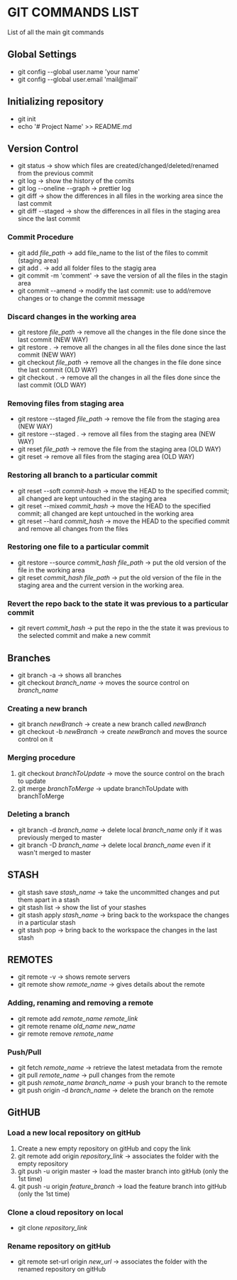 # **GIT COMMANDS LIST**
List of all the main git commands

## **Global Settings**
- git config --global user.name 'your name'
- git config --global user.email 'mail@mail'

## **Initializing repository**
- git init
- echo '# Project Name' >> README.md
  
## **Version Control**
- git status -> show which files are created/changed/deleted/renamed from the previous commit
- git log -> show the history of the comits
- git log --oneline --graph -> prettier log
- git diff -> show the differences in all files in the working area since the last commit
- git diff --staged -> show the differences in all files in the staging area since the last commit
### Commit Procedure
- git add *file_path* -> add file_name to the list of the files to commit (staging area)
- git add . -> add all folder files to the stagig area
- git commit -m 'comment' -> save the version of all the files in the stagin area
- git commit --amend -> modify the last commit: use to add/remove changes or to change the commit message 
### Discard changes in the working area
- git restore *file_path* -> remove all the changes in the file done since the last commit (NEW WAY)
- git restore . -> remove all the changes in all the files done since the last commit (NEW WAY)
- git checkout *file_path* -> remove all the changes in the file done since the last commit (OLD WAY)
- git checkout . -> remove all the changes in all the files done since the last commit (OLD WAY)
### Removing files from staging area
- git restore --staged *file_path* -> remove the file from the staging area (NEW WAY)
- git restore --staged . -> remove all files from the staging area (NEW WAY)
- git reset *file_path* -> remove the file from the staging area (OLD WAY)
- git reset -> remove all files from the staging area (OLD WAY)
### Restoring all branch to a particular commit
- git reset --soft *commit-hash* -> move the HEAD to the specified commit; all changed are kept untouched in the staging area
- git reset --mixed *commit_hash* -> move the HEAD to the specified commit; all changed are kept untouched in the working area
- git reset --hard *commit_hash* -> move the HEAD to the specified commit and remove all changes from the files
### Restoring one file to a particular commit
- git restore --source *commit_hash* *file_path* -> put the old version of the file in the working area
- git reset *commit_hash* *file_path* -> put the old version of the file in the staging area and the current version in the working area.
### Revert the repo back to the state it was previous to a particular commit
- git revert *commit_hash* -> put the repo in the the state it was previous to the selected commit and make a new commit

## **Branches**
- git branch -a -> shows all branches
- git checkout *branch_name* -> moves the source control on *branch_name*
### Creating a new branch
- git branch *newBranch* -> create a new branch called *newBranch*
- git checkout -b *newBranch* -> create *newBranch* and moves the source control on it
### Merging procedure
1. git checkout *branchToUpdate* -> move the source control on the brach to update
2. git merge *branchToMerge* -> update branchToUpdate with branchToMerge
### Deleting a branch
- git branch -d *branch_name* -> delete local *branch_name* only if it was previously merged to master
- git branch -D *branch_name* -> delete local *branch_name* even if it wasn't merged to master

## **STASH**
- git stash save *stash_name* -> take the uncommitted changes and put them apart in a stash 
- git stash list -> show the list of your stashes
- git stash apply *stash_name* -> bring back to the workspace the changes in a particular stash
- git stash pop -> bring back to the workspace the changes in the last stash

## **REMOTES**
- git remote -v -> shows remote servers
- git remote show *remote_name* -> gives details about the remote
### Adding, renaming and removing a remote
- git remote add *remote_name* *remote_link*
- git remote rename *old_name* *new_name*
- gir remote remove *remote_name*
### Push/Pull
- git fetch *remote_name* -> retrieve the latest metadata from the remote
- git pull *remote_name* -> pull changes from the remote
- git push *remote_name* *branch_name* -> push your branch to the remote
- git push origin -d *branch_name* -> delete the branch on the remote

## **GitHUB**
### Load a new local repository on gitHub
1. Create a new empty repository on gitHub and copy the link
2. git remote add origin *repository_link* -> associates the folder with the empty repository
3. git push -u origin master -> load the master branch into gitHub (only the 1st time)
4. git push -u origin *feature_branch* -> load the feature branch into gitHub (only the 1st time)
### Clone a cloud repository on local
- git clone *repository_link*
### Rename repository on gitHub
- git remote set-url origin *new_url* -> associates the folder with the renamed repository on gitHub
